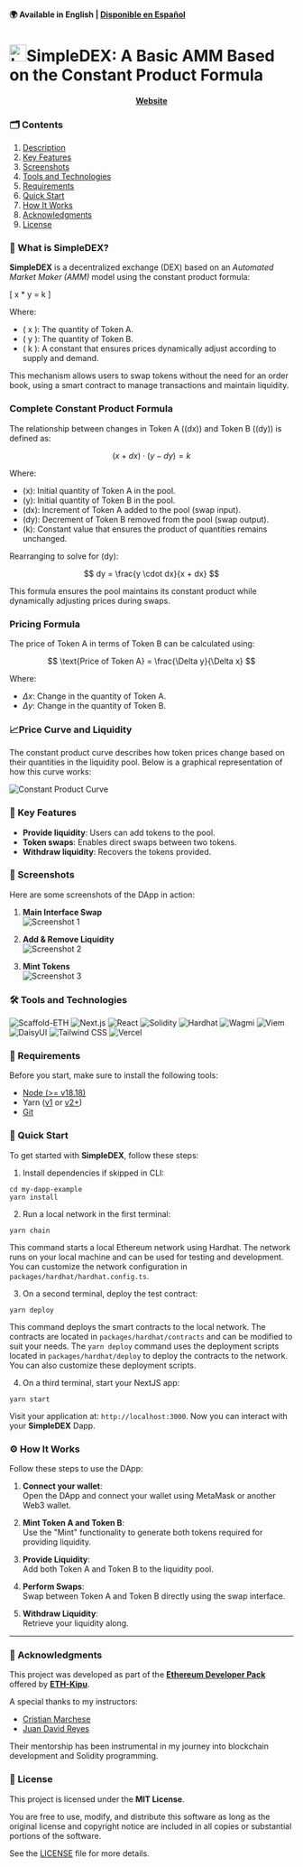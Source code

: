 **🌍 Available in English | [Disponible en Español](README.es.md)**

# <img src="./packages/nextjs/public/logo2.png" alt="Logo" height="30">SimpleDEX: A Basic AMM Based on the Constant Product Formula

<h4 align="center">
   <a href="https://marioparodi.vercel.app/">Website</a>
</h4>

### 🗂️ Contents

1. [Description](#-what-is-simpledex)
2. [Key Features](#-key-features)
3. [Screenshots](#-screenshots)
4. [Tools and Technologies](#️-tools-and-technologies)
5. [Requirements](#-requirements)
6. [Quick Start](#-quick-start)
7. [How It Works](#️-how-it-works)
8. [Acknowledgments](#-acknowledgments)
9. [License](#-license)

### 📖 What is SimpleDEX? 


**SimpleDEX** is a decentralized exchange (DEX) based on an *Automated Market Maker (AMM)* model using the constant product formula: 

\[ 
x * y = k 
\]

Where:
- \( x \): The quantity of Token A.
- \( y \): The quantity of Token B.
- \( k \): A constant that ensures prices dynamically adjust according to supply and demand.

This mechanism allows users to swap tokens without the need for an order book, using a smart contract to manage transactions and maintain liquidity.


### Complete Constant Product Formula

The relationship between changes in Token A (\(dx\)) and Token B (\(dy\)) is defined as:

$$
(x + dx) \cdot (y - dy) = k
$$

Where:
- \(x\): Initial quantity of Token A in the pool.
- \(y\): Initial quantity of Token B in the pool.
- \(dx\): Increment of Token A added to the pool (swap input).
- \(dy\): Decrement of Token B removed from the pool (swap output).
- \(k\): Constant value that ensures the product of quantities remains unchanged.

Rearranging to solve for \(dy\):

$$
dy = \frac{y \cdot dx}{x + dx}
$$

This formula ensures the pool maintains its constant product while dynamically adjusting prices during swaps.

### Pricing Formula

The price of Token A in terms of Token B can be calculated using:

$$
\text{Price of Token A} = \frac{\Delta y}{\Delta x}
$$

Where:
- $\Delta x$: Change in the quantity of Token A.
- $\Delta y$: Change in the quantity of Token B.

### 📈Price Curve and Liquidity

The constant product curve describes how token prices change based on their quantities in the liquidity pool. Below is a graphical representation of how this curve works:

![Constant Product Curve](./packages/nextjs/public/images/Curve%20amm.png)

### 📌 Key Features

- **Provide liquidity**: Users can add tokens to the pool.
- **Token swaps**: Enables direct swaps between two tokens.
- **Withdraw liquidity**: Recovers the tokens provided.

### 📸 Screenshots 

Here are some screenshots of the DApp in action:

1. **Main Interface Swap**  
   ![Screenshot 1](./packages/nextjs/public/images/Main%20Interface%20Swap.jpg)

2. **Add & Remove Liquidity**  
   ![Screenshot 2](./packages/nextjs/public/images/Add%20and%20remove%20Liquidity.jpg)

3. **Mint Tokens**  
   ![Screenshot 3](./packages/nextjs/public/images/Mint%20Tokens.jpg)

### 🛠️ Tools and Technologies

![Scaffold-ETH](https://img.shields.io/badge/Scaffold--ETH-gray?style=plastic&logo=ethereum) ![Next.js](https://img.shields.io/badge/Next.js-black?style=plastic&logo=next.js) ![React](https://img.shields.io/badge/React-blue?style=plastic&logo=react) ![Solidity](https://img.shields.io/badge/Solidity-darkblue?style=plastic&logo=solidity) ![Hardhat](https://img.shields.io/badge/Hardhat-lightgray?style=plastic&logo=ethereum) ![Wagmi](https://img.shields.io/badge/Wagmi-orange?style=plastic&logo=react) ![Viem](https://img.shields.io/badge/Viem-purple?style=plastic&logo=ethereum) ![DaisyUI](https://img.shields.io/badge/DaisyUI-green?style=plastic&logo=tailwindcss) ![Tailwind CSS](https://img.shields.io/badge/Tailwind%20CSS-cyan?style=plastic&logo=tailwindcss) ![Vercel](https://img.shields.io/badge/Vercel-000000?style=plastic&logo=vercel&logoColor=white)

### 📝 Requirements

Before you start, make sure to install the following tools:

- [Node (>= v18.18)](https://nodejs.org/en/download/)
- Yarn ([v1](https://classic.yarnpkg.com/en/docs/install/) or [v2+](https://yarnpkg.com/getting-started/install))
- [Git](https://git-scm.com/downloads)

### 🚀 Quick Start 

To get started with **SimpleDEX**, follow these steps:

1. Install dependencies if skipped in CLI:

```
cd my-dapp-example
yarn install
```

2. Run a local network in the first terminal:

```
yarn chain
```

This command starts a local Ethereum network using Hardhat. The network runs on your local machine and can be used for testing and development. You can customize the network configuration in `packages/hardhat/hardhat.config.ts`.

3. On a second terminal, deploy the test contract:

```
yarn deploy
```

This command deploys the smart contracts to the local network. The contracts are located in `packages/hardhat/contracts` and can be modified to suit your needs. The `yarn deploy` command uses the deployment scripts located in `packages/hardhat/deploy` to deploy the contracts to the network. You can also customize these deployment scripts.

4. On a third terminal, start your NextJS app:

```
yarn start
```

Visit your application at: `http://localhost:3000`. Now you can interact with your **SimpleDEX** Dapp.

### ⚙️ How It Works 

Follow these steps to use the DApp:

1. **Connect your wallet**:  
   Open the DApp and connect your wallet using MetaMask or another Web3 wallet.

2. **Mint Token A and Token B**:  
   Use the "Mint" functionality to generate both tokens required for providing liquidity.

3. **Provide Liquidity**:  
   Add both Token A and Token B to the liquidity pool.

4. **Perform Swaps**:  
   Swap between Token A and Token B directly using the swap interface.

5. **Withdraw Liquidity**:  
   Retrieve your liquidity along.

---
### 🙏 Acknowledgments 

This project was developed as part of the **[Ethereum Developer Pack](https://www.ethkipu.org/es#edp)** offered by **[ETH-Kipu](https://www.ethkipu.org/es)**. 

A special thanks to my instructors:
- [Cristian Marchese](https://www.linkedin.com/in/cristian-marchese-576034148/?originalSubdomain=ar)
- [Juan David Reyes](https://www.linkedin.com/in/jdreyespaez/)

Their mentorship has been instrumental in my journey into blockchain development and Solidity programming.


### 📝 License 

This project is licensed under the **MIT License**. 

You are free to use, modify, and distribute this software as long as the original license and copyright notice are included in all copies or substantial portions of the software.

See the [LICENSE](./LICENCE) file for more details.